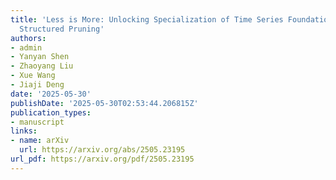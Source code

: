 ```yaml
---
title: 'Less is More: Unlocking Specialization of Time Series Foundation Models via
  Structured Pruning'
authors:
- admin
- Yanyan Shen
- Zhaoyang Liu
- Xue Wang
- Jiaji Deng
date: '2025-05-30'
publishDate: '2025-05-30T02:53:44.206815Z'
publication_types:
- manuscript
links:
- name: arXiv
  url: https://arxiv.org/abs/2505.23195
url_pdf: https://arxiv.org/pdf/2505.23195
---
```

